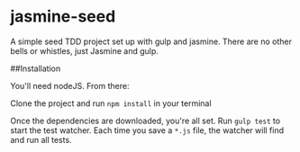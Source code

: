 # jasmine-seed

A simple seed TDD project set up with gulp and jasmine. There are no other bells or whistles, just Jasmine and gulp. 

##Installation

You'll need nodeJS. From there: 

Clone the project and run `npm install` in your terminal

Once the dependencies are downloaded, you're all set. Run `gulp test` to start the test watcher. Each time you save a `*.js` file, the watcher will find and run all tests. 
